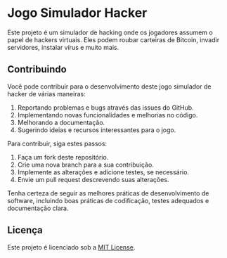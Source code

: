 # Jogo Simulador Hacker

Este projeto é um simulador de hacking onde os jogadores assumem o papel de hackers virtuais. Eles podem roubar carteiras de Bitcoin, invadir servidores, instalar vírus e muito mais.

## Contribuindo

Você pode contribuir para o desenvolvimento deste jogo simulador de hacker de várias maneiras:

1. Reportando problemas e bugs através das issues do GitHub.
2. Implementando novas funcionalidades e melhorias no código.
3. Melhorando a documentação.
4. Sugerindo ideias e recursos interessantes para o jogo.

Para contribuir, siga estes passos:

1. Faça um fork deste repositório.
2. Crie uma nova branch para a sua contribuição.
3. Implemente as alterações e adicione testes, se necessário.
4. Envie um pull request descrevendo suas alterações.

Tenha certeza de seguir as melhores práticas de desenvolvimento de software, incluindo boas práticas de codificação, testes adequados e documentação clara.

## Licença

Este projeto é licenciado sob a [MIT License](LICENSE).

